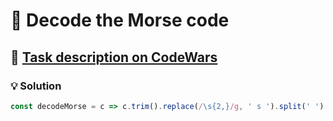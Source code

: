 # 📝 Decode the Morse code

## 🔗 [Task description on CodeWars](https://www.codewars.com/kata/54b724efac3d5402db00065e)

### 💡 Solution

```javascript
const decodeMorse = c => c.trim().replace(/\s{2,}/g, ' s ').split(' ').map(e => MORSE_CODE[e] || ' ').join('');
```
